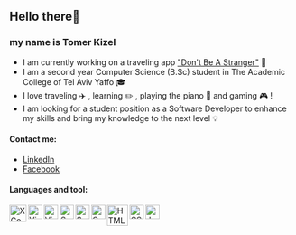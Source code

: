 ## Hello there:wave: 

### my name is Tomer Kizel 

- I am currently working on a traveling app ["Don't Be A Stranger"](https://www.donotbeastranger.com/ "Don't Be A Stranger") :iphone:
- I am a second year Computer Science (B.Sc) student in The Academic College of Tel Aviv Yaffo :mortar_board:
- I love traveling :airplane: , learning :pencil2: , playing the piano :musical_keyboard: and gaming :video_game: !
- I am looking for a student position as a Software Developer to enhance my skills and bring my knowledge to the next level :bulb:

#### Contact me: 
- [LinkedIn](https://www.linkedin.com/in/tomer-kizel-a49193172/ "LinkedIn")
- [Facebook](https://www.facebook.com/tomer.kizel "Facebook")


#### Languages and tool:

<img align="left" alt="XCode" width="30px" src="https://images.macrumors.com/t/eSLHT3RxCNwr4KoQ5ykKBiTV_Nc=/1600x0/article-new/2015/09/xcode-6.png" />
<img align="left" alt="Visual Studio" width="25px" src="https://upload.wikimedia.org/wikipedia/commons/thumb/c/cd/Visual_Studio_2017_Logo.svg/1200px-Visual_Studio_2017_Logo.svg.png"/>
<img align="left" alt="Visual Code" width="25px" src="https://upload.wikimedia.org/wikipedia/commons/thumb/9/9a/Visual_Studio_Code_1.35_icon.svg/1200px-Visual_Studio_Code_1.35_icon.svg.png"/>
<img align="left" alt="Swift" width="25px" src="https://w7.pngwing.com/pngs/915/948/png-transparent-swift-programming-language-computer-programming-macos-ruby-computer-logo-computer-program-thumbnail.png"/>
<img align="left" alt="SwiftUI" width="25px" src="https://developer.apple.com/assets/elements/icons/swiftui/swiftui-96x96_2x.png">
<img align="left" alt="C" width="25px" src="https://toppng.com/uploads/preview/c-programming-icon-c-programming-language-logo-11562945679duaxtn3yq0.png"/> 
<img align="left" alt="HTML" width="37px" src="https://upload.wikimedia.org/wikipedia/commons/thumb/6/61/HTML5_logo_and_wordmark.svg/1200px-HTML5_logo_and_wordmark.svg.png"/>
<img align="left" alt="CSS" width="25px" src="https://upload.wikimedia.org/wikipedia/commons/thumb/d/d5/CSS3_logo_and_wordmark.svg/726px-CSS3_logo_and_wordmark.svg.png"/>
<img align="left" alt="Java" width="25px" src="https://upload.wikimedia.org/wikipedia/he/0/05/Java_Logo.svg.png"/>
